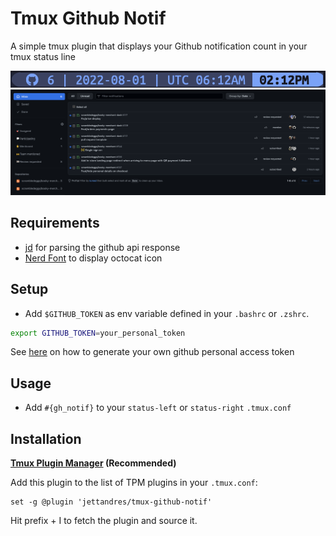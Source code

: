 # Tmux Github Notif

A simple tmux plugin that displays your Github notification count in your tmux status line

![alt text](./screenshots/ss1.png "plugin screenshot")
![alt text](./screenshots/ss2.png "github notif page")

## Requirements
- [jd](https://github.com/stedolan/jq) for parsing the github api response
- [Nerd Font](https://www.nerdfonts.com/) to display octocat icon

## Setup
- Add `$GITHUB_TOKEN` as env variable defined in your `.bashrc` or `.zshrc`. 

```bash
export GITHUB_TOKEN=your_personal_token
```

See [here](https://docs.github.com/en/authentication/keeping-your-account-and-data-secure/creating-a-personal-access-token) on how to generate your own github personal access token

## Usage
- Add `#{gh_notif}` to your `status-left` or `status-right` `.tmux.conf`

## Installation
**[Tmux Plugin Manager](https://github.com/tmux-plugins/tpm) (Recommended)**

Add this plugin to the list of TPM plugins in your `.tmux.conf`:

```
set -g @plugin 'jettandres/tmux-github-notif'
```

Hit prefix + I to fetch the plugin and source it.
